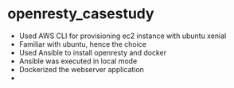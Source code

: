 # openresty_casestudy
- Used AWS CLI for provisioning ec2 instance with ubuntu xenial 
- Familiar with ubuntu, hence the choice
- Used Ansible to install openresty and docker
- Ansible was executed in local mode
- Dockerized the webserver application
- 
